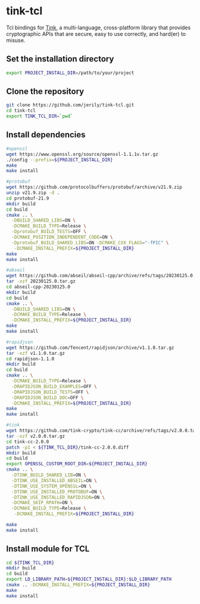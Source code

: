# tink-tcl

Tcl bindings for [Tink](https://github.com/tink-crypto/tink-cc), a multi-language, cross-platform library that provides cryptographic APIs that are secure, easy to use correctly, and hard(er) to misuse.

## Set the installation directory
```bash
export PROJECT_INSTALL_DIR=/path/to/your/project
```

## Clone the repository
```bash
git clone https://github.com/jerily/tink-tcl.git
cd tink-tcl
export TINK_TCL_DIR=`pwd`
```

## Install dependencies
```bash
#openssl
wget https://www.openssl.org/source/openssl-1.1.1v.tar.gz
./config --prefix=${PROJECT_INSTALL_DIR}
make
make install

#protobuf
wget https://github.com/protocolbuffers/protobuf/archive/v21.9.zip
unzip v21.9.zip -d .
cd protobuf-21.9
mkdir build
cd build
cmake .. \
  -DBUILD_SHARED_LIBS=ON \
  -DCMAKE_BUILD_TYPE=Release \
  -Dprotobuf_BUILD_TESTS=OFF \
  -DCMAKE_POSITION_INDEPENDENT_CODE=ON \
  -Dprotobuf_BUILD_SHARED_LIBS=ON -DCMAKE_CXX_FLAGS="-fPIC" \
   -DCMAKE_INSTALL_PREFIX=${PROJECT_INSTALL_DIR}
make
make install

#abseil
wget https://github.com/abseil/abseil-cpp/archive/refs/tags/20230125.0.tar.gz
tar -xzf 20230125.0.tar.gz
cd abseil-cpp-20230125.0
mkdir build
cd build
cmake .. \
  -DBUILD_SHARED_LIBS=ON \
  -DCMAKE_BUILD_TYPE=Release \
  -DCMAKE_INSTALL_PREFIX=${PROJECT_INSTALL_DIR}
make
make install

#rapidjson
wget https://github.com/Tencent/rapidjson/archive/v1.1.0.tar.gz
tar -xzf v1.1.0.tar.gz
cd rapidjson-1.1.0
mkdir build
cd build
cmake .. \
  -DCMAKE_BUILD_TYPE=Release \
  -DRAPIDJSON_BUILD_EXAMPLES=OFF \
  -DRAPIDJSON_BUILD_TESTS=OFF \
  -DRAPIDJSON_BUILD_DOC=OFF \
  -DCMAKE_INSTALL_PREFIX=${PROJECT_INSTALL_DIR}
make
make install

#tink
wget https://github.com/tink-crypto/tink-cc/archive/refs/tags/v2.0.0.tar.gz
tar -xzf v2.0.0.tar.gz
cd tink-cc-2.0.0
patch -p1 < ${TINK_TCL_DIR}/tink-cc-2.0.0.diff
mkdir build
cd build
export OPENSSL_CUSTOM_ROOT_DIR=${PROJECT_INSTALL_DIR}
cmake .. \
  -DTINK_BUILD_SHARED_LIB=ON \
  -DTINK_USE_INSTALLED_ABSEIL=ON \
  -DTINK_USE_SYSTEM_OPENSSL=ON \
  -DTINK_USE_INSTALLED_PROTOBUF=ON \
  -DTINK_USE_INSTALLED_RAPIDJSON=ON \
  -DCMAKE_SKIP_RPATH=ON \
  -DCMAKE_BUILD_TYPE=Release \
   -DCMAKE_INSTALL_PREFIX=${PROJECT_INSTALL_DIR}

make
make install
```

## Install module for TCL
```bash
cd ${TINK_TCL_DIR}
mkdir build
cd build
export LD_LIBRARY_PATH=${PROJECT_INSTALL_DIR}:$LD_LIBRARY_PATH
cmake .. -DCMAKE_INSTALL_PREFIX=${PROJECT_INSTALL_DIR}
make
make install
```